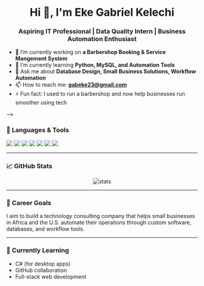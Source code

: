 <h1 align="center">Hi 👋, I'm Eke Gabriel Kelechi</h1>
<h3 align="center">Aspiring IT Professional | Data Quality Intern | Business Automation Enthusiast</h3>

- 🔭 I’m currently working on **a Barbershop Booking & Service Mangement System**
- 🌱 I’m currently learning **Python, MySQL, and Automation Tools**
- 💬 Ask me about **Database Design, Small Business Solutions, Workflow Automation**
- 📫 How to reach me: **gabeke23@gmail.com**
- ⚡ Fun fact: I used to run a barbershop and now help businesses run smoother using tech

-->

### 🧰 Languages & Tools

<p>
  <img src="https://img.shields.io/badge/-Python-3776AB?style=for-the-badge&logo=python&logoColor=white" />
  <img src="https://img.shields.io/badge/-SQL-4479A1?style=for-the-badge&logo=mysql&logoColor=white" />
  <img src="https://img.shields.io/badge/-JavaScript-F7DF1E?style=for-the-badge&logo=javascript&logoColor=black" />
  <img src="https://img.shields.io/badge/-HTML5-E34F26?style=for-the-badge&logo=html5&logoColor=white" />
  <img src="https://img.shields.io/badge/-Zapier-FF4A00?style=for-the-badge&logo=zapier&logoColor=white" />
  <img src="https://img.shields.io/badge/-VSCode-007ACC?style=for-the-badge&logo=visual-studio-code&logoColor=white" />
  <img src="https://img.shields.io/badge/-GitHub-181717?style=for-the-badge&logo=github&logoColor=white" />
</p>

---

### 📈 GitHub Stats

<p align="center">
  <img src="https://github-readme-stats.vercel.app/api?username=Gabriel-Eke&show_icons=true&theme=github_dark" alt="stats" />
</p>

---

### 🚀 Career Goals

I aim to build a technology consulting company that helps small businesses in Africa and the U.S. automate their operations through custom software, databases, and workflow tools.

---

### 🧠 Currently Learning

- C# (for desktop apps)
- GitHub collaboration
- Full-stack web development
